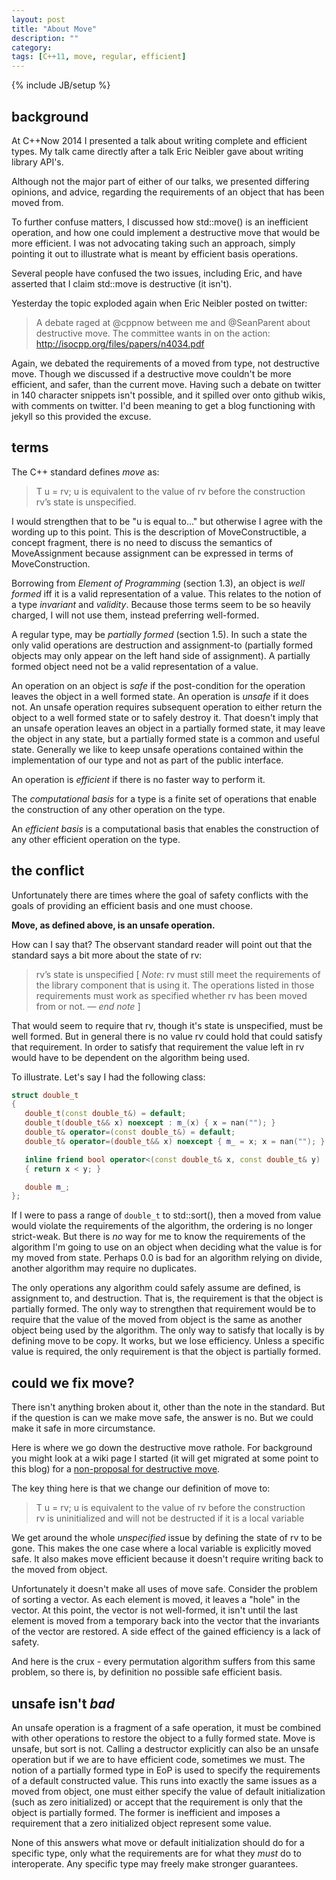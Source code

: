 ```yaml
---
layout: post
title: "About Move"
description: ""
category: 
tags: [C++11, move, regular, efficient]
---
```

{% include JB/setup %}

## background

At C++Now 2014 I presented a talk about writing complete and efficient types. My talk came directly after a talk Eric Neibler gave about writing library API's.

Although not the major part of either of our talks, we presented differing opinions, and advice, regarding the requirements of an object that has been moved from.

To further confuse matters, I discussed how std::move() is an inefficient operation, and how one could implement a destructive move that would be more efficient. I was not advocating taking such an approach, simply pointing it out to illustrate what is meant by efficient basis operations.

Several people have confused the two issues, including Eric, and have asserted that I claim std::move is destructive (it isn't).

Yesterday the topic exploded again when Eric Neibler posted on twitter:

>A debate raged at @cppnow between me and @SeanParent about destructive move. The committee wants in on the action: http://isocpp.org/files/papers/n4034.pdf

Again, we debated the requirements of a moved from type, not destructive move. Though we discussed if a destructive move couldn't be more efficient, and safer, than the current move. Having such a debate on twitter in 140 character snippets isn't possible, and it spilled over onto github wikis, with comments on twitter. I'd been meaning to get a blog functioning with jekyll so this provided the excuse.

## terms

The C++ standard defines _move_ as:

> T u = rv; u is equivalent to the value of rv before the construction  
> rv’s state is unspecified.

I would strengthen that to be "u is equal to..." but otherwise I agree with the wording up to this point. This is the description of MoveConstructible, a concept fragment, there is no need to discuss the semantics of MoveAssignment because assignment can be expressed in terms of MoveConstruction.

Borrowing from _Element of Programming_ (section 1.3), an object is _well formed_ iff it is a valid representation of a value. This relates to the notion of a type _invariant_ and _validity_. Because those terms seem to be so heavily charged, I will not use them, instead preferring well-formed.

A regular type, may be _partially formed_ (section 1.5). In such a state the only valid operations are destruction and assignment-to (partially formed objects may only appear on the left hand side of assignment). A partially formed object need not be a valid representation of a value.

An operation on an object is _safe_ if the post-condition for the operation leaves the object in a well formed state. An operation is _unsafe_ if it does not. An unsafe operation requires subsequent operation to either return the object to a well formed state or to safely destroy it. That doesn't imply that an unsafe operation leaves an object in a partially formed state, it may leave the object in any state, but a partially formed state is a common and useful state. Generally we like to keep unsafe operations contained within the implementation of our type and not as part of the public interface.

An operation is _efficient_ if there is no faster way to perform it.

The _computational basis_ for a type is a finite set of operations that enable the construction of any other operation on the type.

An _efficient basis_ is a computational basis that enables the construction of any other efficient operation on the type.

## the conflict

Unfortunately there are times where the goal of safety conflicts with the goals of providing an efficient basis and one must choose.

**Move, as defined above, is an unsafe operation.**

How can I say that? The observant standard reader will point out that the standard says a bit more about the state of rv:

> rv’s state is unspecified [ _Note_: rv must still meet the requirements of the library component that is using it. The operations listed in those requirements must work as specified whether rv has been moved from or not. — _end note_ ]

That would seem to require that rv, though it's state is unspecified, must be well formed. But in general there is no value rv could hold that could satisfy that requirement. In order to satisfy that requirement the value left in rv would have to be dependent on the algorithm being used.

To illustrate. Let's say I had the following class:

``` cpp
struct double_t
{
   double_t(const double_t&) = default;
   double_t(double_t&& x) noexcept : m_(x) { x = nan(""); }
   double_t& operator=(const double_t&) = default;
   double_t& operator=(double_t&& x) noexcept { m_ = x; x = nan(""); }

   inline friend bool operator<(const double_t& x, const double_t& y)
   { return x < y; }

   double m_;
};
```

If I were to pass a range of `double_t` to std::sort(), then a moved from value would violate the requirements of the algorithm, the ordering is no longer strict-weak. But there is _no_ way for me to know the requirements of the algorithm I'm going to use on an object when deciding what the value is for my moved from state. Perhaps 0.0 is bad for an algorithm relying on divide, another algorithm may require no duplicates.

The only operations any algorithm could safely assume are defined, is assignment to, and destruction. That is, the requirement is that the object is partially formed. The only way to strengthen that requirement would be to require that the value of the moved from object is the same as another object being used by the algorithm. The only way to satisfy that locally is by defining move to be copy. It works, but we lose efficiency. Unless a specific value is required, the only requirement is that the object is partially formed.

## could we fix move?

There isn't anything broken about it, other than the note in the standard. But if the question is can we make move safe, the answer is no. But we could make it safe in more circumstance.

Here is where we go down the destructive move rathole. For background you might look at a wiki page I started (it will get migrated at some point to this blog) for a [non-proposal for destructive move](https://github.com/sean-parent/sean-parent.github.com/wiki/Non-Proposal-for-Destructive-Move).

The key thing here is that we change our definition of move to:

> T u = rv; u is equivalent to the value of rv before the construction  
> rv is uninitialized and will not be destructed if it is a local variable

We get around the whole _unspecified_ issue by defining the state of rv to be gone. This makes the one case where a local variable is explicitly moved safe. It also makes move efficient because it doesn't require writing back to the moved from object.

Unfortunately it doesn't make all uses of move safe. Consider the problem of sorting a vector. As each element is moved, it leaves a "hole" in the vector. At this point, the vector is not well-formed, it isn't until the last element is moved from a temporary back into the vector that the invariants of the vector are restored. A side effect of the gained efficiency is a lack of safety.

And here is the crux - every permutation algorithm suffers from this same problem, so there is, by definition no possible safe efficient basis.

## unsafe isn't _bad_

An unsafe operation is a fragment of a safe operation, it must be combined with other operations to restore the object to a fully formed state. Move is unsafe, but sort is not. Calling a destructor explicitly can also be an unsafe operation but if we are to have efficient code, sometimes we must. The notion of a partially formed type in EoP is used to specify the requirements of a default constructed value. This runs into exactly the same issues as a moved from object, one must either specify the value of default initialization (such as zero initialized) or accept that the requirement is only that the object is partially formed. The former is inefficient and imposes a requirement that a zero initialized object represent some value.

None of this answers what move or default initialization should do for a specific type, only what the requirements are for what they _must_ do to interoperate. Any specific type may freely make stronger guarantees.
